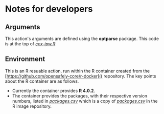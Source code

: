# Notes for developers

## Arguments

This action's arguments are defined using the **optparse** package. This code is at the top of [_cox-ipw.R_](analysis/cox-ipw.R)

## Environment

This is an R resuable action, run within the R container created from the [https://github.com/opensafely-core/r-docker]() repository. The key points about the R container are as follows.

* Currently the container provides **R 4.0.2**.
* The container provides the packages, with their respective version numbers, listed in [_packages.csv_](packages.csv) which is a copy of [_packages.csv_](https://github.com/opensafely-core/r-docker/blob/master/packages.csv) in the R image repository.
